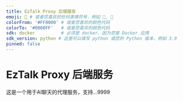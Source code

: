 ```yaml
---
title: EzTalk Proxy 后端服务
emoji: 💬 # 或者您喜欢的任何表情符号，例如 🚀, 🤖
colorFrom: '#FF0000' # 或者您喜欢的颜色代码
colorTo: '#0000FF'   # 或者您喜欢的颜色代码
sdk: docker          # 必须是 docker，因为您是 Docker 应用
sdk_version: python # 这里可以填写 python 或您的 Python 版本，例如 3.9
pinned: false
---
```


# EzTalk Proxy 后端服务

这是一个用于AI聊天的代理服务，支持...9999

